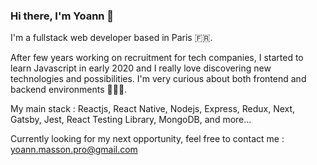### Hi there, I'm Yoann 👋

I'm a fullstack web developer based in Paris 🇫🇷.

After few years working on recruitment for tech companies, I started to learn Javascript in early 2020 and I really love discovering new technologies and possibilities.
I'm very curious about both frontend and backend environments 👨🏻‍💻.

My main stack : Reactjs, React Native, Nodejs, Express, Redux, Next, Gatsby, Jest, React Testing Library, MongoDB, and more...

Currently looking for my next opportunity, feel free to contact me : yoann.masson.pro@gmail.com



<!--
**YoannMas/YoannMas** is a ✨ _special_ ✨ repository because its `README.md` (this file) appears on your GitHub profile.

Here are some ideas to get you started:

- 🔭 I’m currently working on ...
- 🌱 I’m currently learning ...
- 👯 I’m looking to collaborate on ...
- 🤔 I’m looking for help with ...
- 💬 Ask me about ...
- 📫 How to reach me: ...
- 😄 Pronouns: ...
- ⚡ Fun fact: ...
-->
